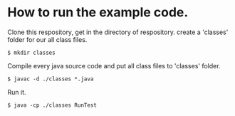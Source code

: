 # How to run the example code.

Clone this respository, get in the directory of respository. create a 'classes' folder for our all class files.
```
$ mkdir classes
```

Compile every java source code and put all class files to 'classes' folder.
```
$ javac -d ./classes *.java  
```

Run it.
```
$ java -cp ./classes RunTest
```
